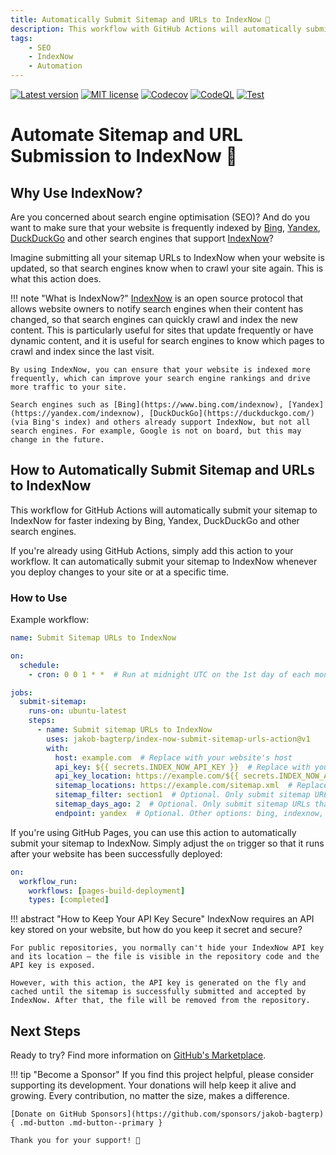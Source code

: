 ```yaml
---
title: Automatically Submit Sitemap and URLs to IndexNow 🔎
description: This workflow with GitHub Actions will automatically submit your website's sitemap and URLs to IndexNow for faster indexing by Bing, Yandex, DuckDuckGo, and other search engines.
tags:
    - SEO
    - IndexNow
    - Automation
---
```


[![Latest version](https://img.shields.io/static/v1?label=version&message=1.0.9&color=yellowgreen)](https://github.com/jakob-bagterp/index-now-submit-sitemap-urls-action/releases/latest)
[![MIT license](https://img.shields.io/static/v1?label=license&message=MIT&color=blue)](https://github.com/jakob-bagterp/index-now-submit-sitemap-urls-action/blob/master/LICENSE.md)
[![Codecov](https://codecov.io/gh/jakob-bagterp/index-now-submit-sitemap-urls-action/branch/master/graph/badge.svg?token=PEGUV7IL8T)](https://codecov.io/gh/jakob-bagterp/index-now-submit-sitemap-urls-action)
[![CodeQL](https://github.com/jakob-bagterp/index-now-submit-sitemap-urls-action/actions/workflows/codeql.yml/badge.svg)](https://github.com/jakob-bagterp/index-now-submit-sitemap-urls-action/actions/workflows/codeql.yml)
[![Test](https://github.com/jakob-bagterp/index-now-submit-sitemap-urls-action/actions/workflows/test.yml/badge.svg)](https://github.com/jakob-bagterp/index-now-submit-sitemap-urls-action/actions/workflows/test.yml)

# Automate Sitemap and URL Submission to IndexNow 🔎
## Why Use IndexNow?
Are you concerned about search engine optimisation (SEO)? And do you want to make sure that your website is frequently indexed by [Bing](https://www.bing.com/indexnow), [Yandex](https://yandex.com/indexnow), [DuckDuckGo](https://duckduckgo.com/) and other search engines that support [IndexNow](https://www.indexnow.org/)?

Imagine submitting all your sitemap URLs to IndexNow when your website is updated, so that search engines know when to crawl your site again. This is what this action does.

!!! note "What is IndexNow?"
    [IndexNow](https://www.indexnow.org/) is an open source protocol that allows website owners to notify search engines when their content has changed, so that search engines can quickly crawl and index the new content. This is particularly useful for sites that update frequently or have dynamic content, and it is useful for search engines to know which pages to crawl and index since the last visit.

    By using IndexNow, you can ensure that your website is indexed more frequently, which can improve your search engine rankings and drive more traffic to your site.

    Search engines such as [Bing](https://www.bing.com/indexnow), [Yandex](https://yandex.com/indexnow), [DuckDuckGo](https://duckduckgo.com/) (via Bing's index) and others already support IndexNow, but not all search engines. For example, Google is not on board, but this may change in the future.

## How to Automatically Submit Sitemap and URLs to IndexNow
This workflow for GitHub Actions will automatically submit your sitemap to IndexNow for faster indexing by Bing, Yandex, DuckDuckGo and other search engines.

If you're already using GitHub Actions, simply add this action to your workflow. It can automatically submit your sitemap to IndexNow whenever you deploy changes to your site or at a specific time.

### How to Use
Example workflow:

```yaml linenums="1" title=".github/workflows/submit_sitemap_to_index_now.yml"
name: Submit Sitemap URLs to IndexNow

on:
  schedule:
    - cron: 0 0 1 * *  # Run at midnight UTC on the 1st day of each month.

jobs:
  submit-sitemap:
    runs-on: ubuntu-latest
    steps:
      - name: Submit sitemap URLs to IndexNow
        uses: jakob-bagterp/index-now-submit-sitemap-urls-action@v1
        with:
          host: example.com  # Replace with your website's host
          api_key: ${{ secrets.INDEX_NOW_API_KEY }}  # Replace with your IndexNow API key
          api_key_location: https://example.com/${{ secrets.INDEX_NOW_API_KEY }}.txt  # Replace with your IndexNow API key location
          sitemap_locations: https://example.com/sitemap.xml  # Replace with your sitemap location
          sitemap_filter: section1  # Optional. Only submit sitemap URLs that contain "section1" or match a regular expression "r'(section1)|(section2)'".
          sitemap_days_ago: 2  # Optional. Only submit sitemap URLs that have been modified recently, e.g. 1, 2, or more days ago.
          endpoint: yandex  # Optional. Other options: bing, indexnow, naver, seznam, yandex, yep. Default is bing.
```

If you're using GitHub Pages, you can use this action to automatically submit your sitemap to IndexNow. Simply adjust the `on` trigger so that it runs after your website has been successfully deployed:

```yaml linenums="3" title=".github/workflows/submit_sitemap_to_index_now.yml"
on:
  workflow_run:
    workflows: [pages-build-deployment]
    types: [completed]
```

!!! abstract "How to Keep Your API Key Secure"
    IndexNow requires an API key stored on your website, but how do you keep it secret and secure?

    For public repositories, you normally can't hide your IndexNow API key and its location – the file is visible in the repository code and the API key is exposed.

    However, with this action, the API key is generated on the fly and cached until the sitemap is successfully submitted and accepted by IndexNow. After that, the file will be removed from the repository.

## Next Steps
Ready to try? Find more information on [GitHub's Marketplace](https://github.com/marketplace/actions/index-now-submit-action).

!!! tip "Become a Sponsor"
    If you find this project helpful, please consider supporting its development. Your donations will help keep it alive and growing. Every contribution, no matter the size, makes a difference.

    [Donate on GitHub Sponsors](https://github.com/sponsors/jakob-bagterp){ .md-button .md-button--primary }

    Thank you for your support! 🙌
